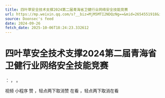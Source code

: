 ```yaml
---
title: 四叶草安全技术支撑2024第二届青海省卫健行业网络安全技能竞赛
url: https://mp.weixin.qq.com/s?__biz=MjM5MTI2NDQzNg==&mid=2654551918&idx=1&sn=bfc70bcb3bb54c15345df94881de03cd
source: Doonsec's feed
date: 2024-09-26
fetch_date: 2025-10-06T18:24:23.332612
---
```


# 四叶草安全技术支撑2024第二届青海省卫健行业网络安全技能竞赛

：
，
。

视频
小程序
赞
，轻点两下取消赞
在看
，轻点两下取消在看